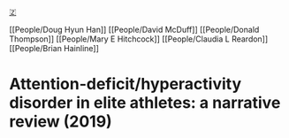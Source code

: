 [🇿](zotero://select/library/items/MBVCYLUJ)

[[People/Doug Hyun Han]] [[People/David McDuff]] [[People/Donald Thompson]] [[People/Mary E Hitchcock]] [[People/Claudia L Reardon]] [[People/Brian Hainline]] 
# Attention-deficit/hyperactivity disorder in elite athletes: a narrative review (2019)

